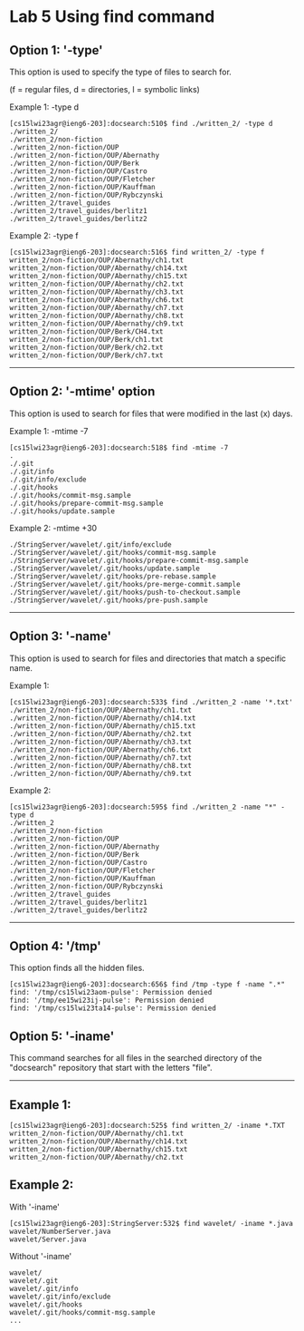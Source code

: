 # Lab 5 Using find command

**Option 1: '-type'**
---
This option is used to specify the type of files to search for.
>
(f = regular files, d = directories, l = symbolic links)
>
Example 1: -type d
```
[cs15lwi23agr@ieng6-203]:docsearch:510$ find ./written_2/ -type d
./written_2/
./written_2/non-fiction
./written_2/non-fiction/OUP
./written_2/non-fiction/OUP/Abernathy
./written_2/non-fiction/OUP/Berk
./written_2/non-fiction/OUP/Castro
./written_2/non-fiction/OUP/Fletcher
./written_2/non-fiction/OUP/Kauffman
./written_2/non-fiction/OUP/Rybczynski
./written_2/travel_guides
./written_2/travel_guides/berlitz1
./written_2/travel_guides/berlitz2
```
 Example 2: -type f
 ```
 [cs15lwi23agr@ieng6-203]:docsearch:516$ find written_2/ -type f
written_2/non-fiction/OUP/Abernathy/ch1.txt
written_2/non-fiction/OUP/Abernathy/ch14.txt
written_2/non-fiction/OUP/Abernathy/ch15.txt
written_2/non-fiction/OUP/Abernathy/ch2.txt
written_2/non-fiction/OUP/Abernathy/ch3.txt
written_2/non-fiction/OUP/Abernathy/ch6.txt
written_2/non-fiction/OUP/Abernathy/ch7.txt
written_2/non-fiction/OUP/Abernathy/ch8.txt
written_2/non-fiction/OUP/Abernathy/ch9.txt
written_2/non-fiction/OUP/Berk/CH4.txt
written_2/non-fiction/OUP/Berk/ch1.txt
written_2/non-fiction/OUP/Berk/ch2.txt
written_2/non-fiction/OUP/Berk/ch7.txt
 ```
 ---
 **Option 2: '-mtime' option**
 ---
 This option is used to search for files that were modified in the last (x) days.
 >
 Example 1: -mtime -7
 >
 ```
 [cs15lwi23agr@ieng6-203]:docsearch:518$ find -mtime -7
.
./.git
./.git/info
./.git/info/exclude
./.git/hooks
./.git/hooks/commit-msg.sample
./.git/hooks/prepare-commit-msg.sample
./.git/hooks/update.sample
 ```

Example 2: -mtime +30
>
```[cs15lwi23agr@ieng6-203]:~:583$ find ./StringServer -type f -mtime +30
./StringServer/wavelet/.git/info/exclude
./StringServer/wavelet/.git/hooks/commit-msg.sample
./StringServer/wavelet/.git/hooks/prepare-commit-msg.sample
./StringServer/wavelet/.git/hooks/update.sample
./StringServer/wavelet/.git/hooks/pre-rebase.sample
./StringServer/wavelet/.git/hooks/pre-merge-commit.sample
./StringServer/wavelet/.git/hooks/push-to-checkout.sample
./StringServer/wavelet/.git/hooks/pre-push.sample
```
---
**Option 3: '-name'**
---
This option is used to search for files and directories that match a specific name.
>
Example 1:
```
[cs15lwi23agr@ieng6-203]:docsearch:533$ find ./written_2 -name '*.txt'
./written_2/non-fiction/OUP/Abernathy/ch1.txt
./written_2/non-fiction/OUP/Abernathy/ch14.txt
./written_2/non-fiction/OUP/Abernathy/ch15.txt
./written_2/non-fiction/OUP/Abernathy/ch2.txt
./written_2/non-fiction/OUP/Abernathy/ch3.txt
./written_2/non-fiction/OUP/Abernathy/ch6.txt
./written_2/non-fiction/OUP/Abernathy/ch7.txt
./written_2/non-fiction/OUP/Abernathy/ch8.txt
./written_2/non-fiction/OUP/Abernathy/ch9.txt
```
Example 2:
```
[cs15lwi23agr@ieng6-203]:docsearch:595$ find ./written_2 -name "*" -type d
./written_2
./written_2/non-fiction
./written_2/non-fiction/OUP
./written_2/non-fiction/OUP/Abernathy
./written_2/non-fiction/OUP/Berk
./written_2/non-fiction/OUP/Castro
./written_2/non-fiction/OUP/Fletcher
./written_2/non-fiction/OUP/Kauffman
./written_2/non-fiction/OUP/Rybczynski
./written_2/travel_guides
./written_2/travel_guides/berlitz1
./written_2/travel_guides/berlitz2
```
---
**Option 4: '/tmp'**
---
This option finds all the hidden files.
```
[cs15lwi23agr@ieng6-203]:docsearch:656$ find /tmp -type f -name ".*"
find: '/tmp/cs15lwi23aom-pulse': Permission denied
find: '/tmp/ee15wi23ij-pulse': Permission denied
find: '/tmp/cs15lwi23ta14-pulse': Permission denied
```
**Option 5: '-iname'**
---
This command searches for all files in the searched directory of the "docsearch" repository that start with the letters "file".
>
---
**Example 1:**
---
```
[cs15lwi23agr@ieng6-203]:docsearch:525$ find written_2/ -iname *.TXT
written_2/non-fiction/OUP/Abernathy/ch1.txt
written_2/non-fiction/OUP/Abernathy/ch14.txt
written_2/non-fiction/OUP/Abernathy/ch15.txt
written_2/non-fiction/OUP/Abernathy/ch2.txt
```
>
Example 2:
---
With '-iname'
```
[cs15lwi23agr@ieng6-203]:StringServer:532$ find wavelet/ -iname *.java
wavelet/NumberServer.java
wavelet/Server.java
```
Without '-iname'
```[cs15lwi23agr@ieng6-203]:StringServer:537$ find wavelet/ *.java
wavelet/
wavelet/.git
wavelet/.git/info
wavelet/.git/info/exclude
wavelet/.git/hooks
wavelet/.git/hooks/commit-msg.sample
...
```
 
